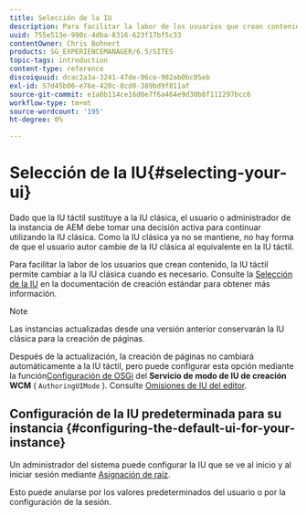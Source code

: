 ```yaml
---
title: Selección de la IU
description: Para facilitar la labor de los usuarios que crean contenido, la IU táctil permite cambiar a la IU clásica cuando es necesario.
uuid: 755e513e-990c-4dba-8316-623f17bf5c33
contentOwner: Chris Bohnert
products: SG_EXPERIENCEMANAGER/6.5/SITES
topic-tags: introduction
content-type: reference
discoiquuid: dcac2a3a-3241-47de-96ce-982ab0bc05eb
exl-id: 57d45b06-e76e-420c-8cd0-389bd9f811af
source-git-commit: e1a0b114ce16d0e7f6a464e9d30b8f111297bcc6
workflow-type: tm+mt
source-wordcount: '195'
ht-degree: 0%

---
```


# Selección de la IU{#selecting-your-ui}

Dado que la IU táctil sustituye a la IU clásica, el usuario o administrador de la instancia de AEM debe tomar una decisión activa para continuar utilizando la IU clásica. Como la IU clásica ya no se mantiene, no hay forma de que el usuario autor cambie de la IU clásica al equivalente en la IU táctil.

Para facilitar la labor de los usuarios que crean contenido, la IU táctil permite cambiar a la IU clásica cuando es necesario. Consulte la [Selección de la IU](/help/sites-authoring/select-ui.md) en la documentación de creación estándar para obtener más información.

>[!NOTE]
>
>Las instancias actualizadas desde una versión anterior conservarán la IU clásica para la creación de páginas.
>
>Después de la actualización, la creación de páginas no cambiará automáticamente a la IU táctil, pero puede configurar esta opción mediante la función[Configuración de OSGi](/help/sites-deploying/configuring-osgi.md) del **Servicio de modo de IU de creación WCM** ( `AuthoringUIMode` ). Consulte [Omisiones de IU del editor](#uioverridesfortheeditor).

## Configuración de la IU predeterminada para su instancia {#configuring-the-default-ui-for-your-instance}

Un administrador del sistema puede configurar la IU que se ve al inicio y al iniciar sesión mediante [Asignación de raíz](/help/sites-deploying/osgi-configuration-settings.md#daycqrootmapping).

Esto puede anularse por los valores predeterminados del usuario o por la configuración de la sesión.
